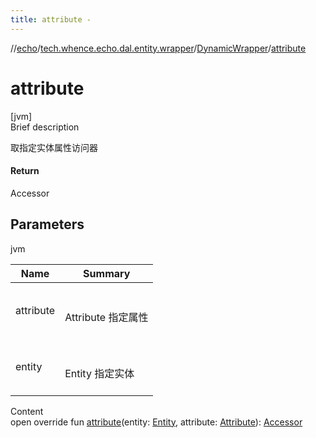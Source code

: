 ```yaml
---
title: attribute -
---
```

//[echo](../../index.md)/[tech.whence.echo.dal.entity.wrapper](../index.md)/[DynamicWrapper](index.md)/[attribute](attribute.md)



# attribute  
[jvm]  
Brief description  


取指定实体属性访问器



#### Return  


Accessor



## Parameters  
  
jvm  
  
|  Name|  Summary| 
|---|---|
| attribute| <br><br>Attribute 指定属性<br><br>
| entity| <br><br>Entity 指定实体<br><br>
  
  
Content  
open override fun [attribute](attribute.md)(entity: [Entity](../../tech.whence.echo.dal.entity/-entity/index.md), attribute: [Attribute](../-attribute/index.md)): [Accessor](../../tech.whence.echo.container.accessor/-accessor/index.md)  



